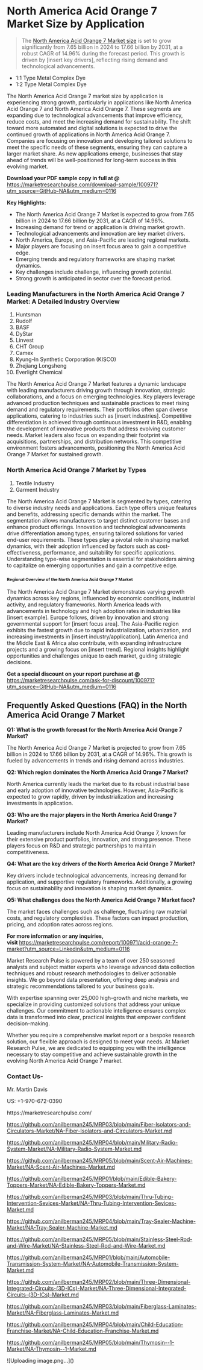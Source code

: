 <h1>North America Acid Orange 7 Market&nbsp;Size by Application</h1><blockquote><p>The <a href="https://marketresearchpulse.com/download-sample/100971?utm_source=GitHub-NA&amp;utm_medium=0116">North America Acid Orange 7 Market size</a> is set to grow significantly from 7.65 billion in 2024 to 17.66 billion by 2031, at a robust CAGR of 14.96% during the forecast period. This growth is driven by [insert key drivers], reflecting rising demand and technological advancements.</p></blockquote><ul><li>1:1 Type Metal Complex Dye<li> 1:2 Type Metal Complex Dye</li></ul><p>The North America Acid Orange 7 market size by application is experiencing strong growth, particularly in applications like North America Acid Orange 7 and North America Acid Orange 7. These segments are expanding due to technological advancements that improve efficiency, reduce costs, and meet the increasing demand for sustainability. The shift toward more automated and digital solutions is expected to drive the continued growth of applications in North America Acid Orange 7. Companies are focusing on innovation and developing tailored solutions to meet the specific needs of these segments, ensuring they can capture a larger market share. As new applications emerge, businesses that stay ahead of trends will be well-positioned for long-term success in this evolving market.</p><p><strong>Download your PDF sample copy in full at @ </strong><a href="https://marketresearchpulse.com/download-sample/100971?utm_source=GitHub-NA&amp;utm_medium=0116">https://marketresearchpulse.com/download-sample/100971?utm_source=GitHub-NA&amp;utm_medium=0116</a></p><p><strong>Key Highlights: </strong></p><ul><li>The North America Acid Orange 7 Market is expected to grow from 7.65 billion in 2024 to 17.66 billion by 2031, at a CAGR of 14.96%.</li><li>Increasing demand for trend or application is driving market growth.</li><li>Technological advancements and innovation are key market drivers.</li><li>North America, Europe, and Asia-Pacific are leading regional markets.</li><li>Major players are focusing on insert focus area to gain a competitive edge.</li><li>Emerging trends and regulatory frameworks are shaping market dynamics.</li><li>Key challenges include challenge, influencing growth potential.</li><li>Strong growth is anticipated in sector over the forecast period.</li></ul><h3>Leading Manufacturers in the North America Acid Orange 7 Market: A Detailed Industry Overview</h3><ol><li>Huntsman</li><li>Rudolf</li><li>BASF</li><li>DyStar</li><li>Linvest</li><li>CHT Group</li><li>Camex</li><li>Kyung-In Synthetic Corporation (KISCO)</li><li>Zhejiang Longsheng</li><li>Everlight Chemical</li></ol><div class="flex max-w-full flex-col flex-grow"><div class="min-h-8 text-message flex w-full flex-col items-end gap-2 whitespace-normal break-words [.text-message+&amp;]:mt-5" dir="auto" data-message-author-role="assistant" data-message-id="fd8432e4-4910-450d-b182-61b7bfb0a01f" data-message-model-slug="gpt-4o"><div class="flex w-full flex-col gap-1 empty:hidden first:pt-[3px]"><div class="markdown prose w-full break-words dark:prose-invert light"><p>The North America Acid Orange 7 Market features a dynamic landscape with leading manufacturers driving growth through innovation, strategic collaborations, and a focus on emerging technologies. Key players leverage advanced production techniques and sustainable practices to meet rising demand and regulatory requirements. Their portfolios often span diverse applications, catering to industries such as [insert industries]. Competitive differentiation is achieved through continuous investment in R&amp;D, enabling the development of innovative products that address evolving customer needs. Market leaders also focus on expanding their footprint via acquisitions, partnerships, and distribution networks. This competitive environment fosters advancements, positioning the North America Acid Orange 7 Market for sustained growth.</p></div></div></div></div><h3>North America Acid Orange 7 Market by Types</h3><ol><li>Textile Industry<li> Garment Industry</li></ol><div class="flex max-w-full flex-col flex-grow"><div class="min-h-8 text-message flex w-full flex-col items-end gap-2 whitespace-normal break-words [.text-message+&amp;]:mt-5" dir="auto" data-message-author-role="assistant" data-message-id="084470be-0bb7-4664-bddf-5156b4f41249" data-message-model-slug="gpt-4o-mini"><div class="flex w-full flex-col gap-1 empty:hidden first:pt-[3px]"><div class="markdown prose w-full break-words dark:prose-invert light"><p>The North America Acid Orange 7 Market is segmented by types, catering to diverse industry needs and applications. Each type offers unique features and benefits, addressing specific demands within the market. The segmentation allows manufacturers to target distinct customer bases and enhance product offerings. Innovation and technological advancements drive differentiation among types, ensuring tailored solutions for varied end-user requirements. These types play a pivotal role in shaping market dynamics, with their adoption influenced by factors such as cost-effectiveness, performance, and suitability for specific applications. Understanding type-wise segmentation is essential for stakeholders aiming to capitalize on emerging opportunities and gain a competitive edge.</p></div></div></div></div><h3><span style="font-size: 11px;">Regional Overview of the North America Acid Orange 7 Market</span></h3><div class="flex max-w-full flex-col flex-grow"><div class="min-h-8 text-message flex w-full flex-col items-end gap-2 whitespace-normal break-words [.text-message+&amp;]:mt-5" dir="auto" data-message-author-role="assistant" data-message-id="e9038762-ce64-4e30-91c9-9bd413514231" data-message-model-slug="gpt-4o-mini"><div class="flex w-full flex-col gap-1 empty:hidden first:pt-[3px]"><div class="markdown prose w-full break-words dark:prose-invert light"><p>The North America Acid Orange 7 Market demonstrates varying growth dynamics across key regions, influenced by economic conditions, industrial activity, and regulatory frameworks. North America leads with advancements in technology and high adoption rates in industries like [insert example]. Europe follows, driven by innovation and strong governmental support for [insert focus area]. The Asia-Pacific region exhibits the fastest growth due to rapid industrialization, urbanization, and increasing investments in [insert industry/application]. Latin America and the Middle East &amp; Africa also contribute, with expanding infrastructure projects and a growing focus on [insert trend]. Regional insights highlight opportunities and challenges unique to each market, guiding strategic decisions.</p></div></div></div></div><p><strong>Get a special discount on your report purchase at @ </strong><a href="https://marketresearchpulse.com/ask-for-discount/100971?utm_source=GitHub-NA&amp;utm_medium=0116">https://marketresearchpulse.com/ask-for-discount/100971?utm_source=GitHub-NA&amp;utm_medium=0116</a></p><h2>Frequently Asked Questions (FAQ) in the North America Acid Orange 7 Market</h2><p><strong>Q1: What is the growth forecast for the North America Acid Orange 7 Market?</strong></p><p>The North America Acid Orange 7 Market is projected to grow from 7.65 billion in 2024 to 17.66 billion by 2031, at a CAGR of 14.96%. This growth is fueled by advancements in trends and rising demand across industries.</p><p><strong>Q2: Which region dominates the North America Acid Orange 7 Market?</strong></p><p>North America currently leads the market due to its robust industrial base and early adoption of innovative technologies. However, Asia-Pacific is expected to grow rapidly, driven by industrialization and increasing investments in application.</p><p><strong>Q3: Who are the major players in the North America Acid Orange 7 Market?</strong></p><p>Leading manufacturers include North America Acid Orange 7, known for their extensive product portfolios, innovation, and strong presence. These players focus on R&amp;D and strategic partnerships to maintain competitiveness.</p><p><strong>Q4: What are the key drivers of the North America Acid Orange 7 Market?</strong></p><p>Key drivers include technological advancements, increasing demand for application, and supportive regulatory frameworks. Additionally, a growing focus on sustainability and innovation is shaping market dynamics.</p><p><strong>Q5: What challenges does the North America Acid Orange 7 Market face?</strong></p><p>The market faces challenges such as challenge, fluctuating raw material costs, and regulatory complexities. These factors can impact production, pricing, and adoption rates across regions.</p><p><strong>For more information or any inquiries, visit&nbsp;</strong><a href="https://marketresearchpulse.com/report/100971/acid-orange-7-market?utm_source=Linkedin&utm_medium=0116">https://marketresearchpulse.com/report/100971/acid-orange-7-market?utm_source=Linkedin&utm_medium=0116</a></p><p>Market Research Pulse is powered by a team of over 250 seasoned analysts and subject matter experts who leverage advanced data collection techniques and robust research methodologies to deliver actionable insights. We go beyond data presentation, offering deep analysis and strategic recommendations tailored to your business goals.</p><p>With expertise spanning over 25,000 high-growth and niche markets, we specialize in providing customized solutions that address your unique challenges. Our commitment to actionable intelligence ensures complex data is transformed into clear, practical insights that empower confident decision-making.</p><p>Whether you require a comprehensive market report or a bespoke research solution, our flexible approach is designed to meet your needs. At Market Research Pulse, we are dedicated to equipping you with the intelligence necessary to stay competitive and achieve sustainable growth in the evolving North America Acid Orange 7 market.</p><h3><strong>Contact Us-</strong></h3><p>Mr. Martin Davis</p><p>US: +1-970-672-0390</p><p>https://marketresearchpulse.com/</p><p><a href="https://github.com/anilberman245/MRP03/blob/main/Fiber-Isolators-and-Circulators-Market/NA-Fiber-Isolators-and-Circulators-Market.md">https://github.com/anilberman245/MRP03/blob/main/Fiber-Isolators-and-Circulators-Market/NA-Fiber-Isolators-and-Circulators-Market.md</a></p><p><a href="https://github.com/anilberman245/MRP04/blob/main/Military-Radio-System-Market/NA-Military-Radio-System-Market.md">https://github.com/anilberman245/MRP04/blob/main/Military-Radio-System-Market/NA-Military-Radio-System-Market.md</a></p><p><a href="https://github.com/anilberman245/MRP05/blob/main/Scent-Air-Machines-Market/NA-Scent-Air-Machines-Market.md">https://github.com/anilberman245/MRP05/blob/main/Scent-Air-Machines-Market/NA-Scent-Air-Machines-Market.md</a></p><p><a href="https://github.com/anilberman245/MRP01/blob/main/Edible-Bakery-Toppers-Market/NA-Edible-Bakery-Toppers-Market.md">https://github.com/anilberman245/MRP01/blob/main/Edible-Bakery-Toppers-Market/NA-Edible-Bakery-Toppers-Market.md</a></p><p><a href="https://github.com/anilberman245/MRP03/blob/main/Thru-Tubing-Intervention-Sevices-Market/NA-Thru-Tubing-Intervention-Sevices-Market.md">https://github.com/anilberman245/MRP03/blob/main/Thru-Tubing-Intervention-Sevices-Market/NA-Thru-Tubing-Intervention-Sevices-Market.md</a></p><p><a href="https://github.com/anilberman245/MRP04/blob/main/Tray-Sealer-Machine-Market/NA-Tray-Sealer-Machine-Market.md">https://github.com/anilberman245/MRP04/blob/main/Tray-Sealer-Machine-Market/NA-Tray-Sealer-Machine-Market.md</a></p><p><a href="https://github.com/anilberman245/MRP05/blob/main/Stainless-Steel-Rod-and-Wire-Market/NA-Stainless-Steel-Rod-and-Wire-Market.md">https://github.com/anilberman245/MRP05/blob/main/Stainless-Steel-Rod-and-Wire-Market/NA-Stainless-Steel-Rod-and-Wire-Market.md</a></p><p><a href="https://github.com/anilberman245/MRP01/blob/main/Automobile-Transmission-System-Market/NA-Automobile-Transmission-System-Market.md">https://github.com/anilberman245/MRP01/blob/main/Automobile-Transmission-System-Market/NA-Automobile-Transmission-System-Market.md</a></p><p><a href="https://github.com/anilberman245/MRP02/blob/main/Three-Dimensional-Integrated-Circuits-(3D-ICs)-Market/NA-Three-Dimensional-Integrated-Circuits-(3D-ICs)-Market.md">https://github.com/anilberman245/MRP02/blob/main/Three-Dimensional-Integrated-Circuits-(3D-ICs)-Market/NA-Three-Dimensional-Integrated-Circuits-(3D-ICs)-Market.md</a></p><p><a href="https://github.com/anilberman245/MRP03/blob/main/Fiberglass-Laminates-Market/NA-Fiberglass-Laminates-Market.md">https://github.com/anilberman245/MRP03/blob/main/Fiberglass-Laminates-Market/NA-Fiberglass-Laminates-Market.md</a></p><p><a href="https://github.com/anilberman245/MRP04/blob/main/Child-Education-Franchise-Market/NA-Child-Education-Franchise-Market.md">https://github.com/anilberman245/MRP04/blob/main/Child-Education-Franchise-Market/NA-Child-Education-Franchise-Market.md</a></p><p><a href="https://github.com/anilberman245/MRP05/blob/main/Thymosin--1-Market/NA-Thymosin--1-Market.md">https://github.com/anilberman245/MRP05/blob/main/Thymosin--1-Market/NA-Thymosin--1-Market.md</a></p>
![Uploading image.png…]()

